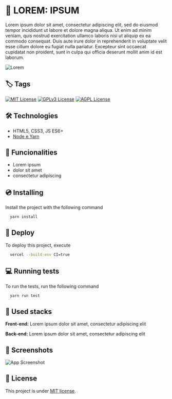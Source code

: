 # 🔴 LOREM: IPSUM

Lorem ipsum dolor sit amet, consectetur adipiscing elit, sed do eiusmod tempor incididunt ut labore et dolore magna aliqua. Ut enim ad minim veniam, quis nostrud exercitation ullamco laboris nisi ut aliquip ex ea commodo consequat. Duis aute irure dolor in reprehenderit in voluptate velit esse cillum dolore eu fugiat nulla pariatur. Excepteur sint occaecat cupidatat non proident, sunt in culpa qui officia deserunt mollit anim id est laborum.

![Lorem](https://placehold.co/100x100)

## 🏷️ Tags

[![MIT License](https://img.shields.io/badge/License-MIT-green.svg)](https://choosealicense.com/licenses/mit/)
[![GPLv3 License](https://img.shields.io/badge/License-GPL%20v3-yellow.svg)](https://opensource.org/licenses/)
[![AGPL License](https://img.shields.io/badge/license-AGPL-blue.svg)](http://www.gnu.org/licenses/agpl-3.0)

## 🛠️ Technologies

- HTML5, CSS3, JS ES6+
- [Node e Yarn](https://nodejs.org/)

## 📣 Funcionalities

- Lorem ipsum
- dolor sit amet
- consectetur adipiscing

## 💿 Installing

Install the project with the following command

```bash
  yarn install
```

## 🚀 Deploy

To deploy this project, execute

```bash
  vercel --build-env CI=true
```

## 💻 Running tests

To run the tests, run the following command

```bash
  yarn run test
```

## 🧰 Used stacks

**Front-end:** Lorem ipsum dolor sit amet, consectetur adipiscing elit

**Back-end:** Lorem ipsum dolor sit amet, consectetur adipiscing elit

## 📸 Screenshots

![App Screenshot](https://placehold.co/600x400)

## 📝 License

This project is under [MIT license](LICENSE).
